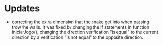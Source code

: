 # Updates

- correcting the extra dimension that the snake get into when passing trow the walls. It was fixed by changing the if statements in function iniciarJogo(), changing the direction verification "is equal" to the current direction by a verification "is not equal" to the opposite direction.